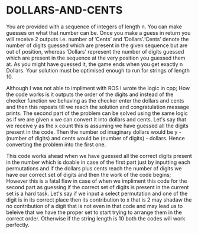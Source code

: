# DOLLARS-AND-CENTS
You are provided with a sequence of integers of length n. You can make guesses on what that number can be. Once you make a guess in return you will receive 2 outputs i.e. number of ’Cents’ and ’Dollars’.‘Cents’ denote the number of digits guessed which are present in the given sequence but are out of position, whereas ‘Dollars’ represent the number of digits guessed which are present in the sequence at the very position you guessed them at. As you might have guessed it, the game ends when you get exactly n Dollars. Your solution must be optimised enough to run for strings of length 10.

Although I was not able to impliment with ROS I wrote the logic in cpp; How the code works is it outputs the order of the digits and instead of the checker function we behaving as the checker enter the dollars and cents and then this repeats till we reach the solution and congratulation message prints.
The second part of the problem can be solved using the same logic as if we are given x we can convert it into dollars and cents.
Let's say that we receive y as the x count this is assuming we have guessed all the digits present in the code. Then the number od imaginary dollars would be y - (number of digits) and cents would be (number of digits) - dollars. Hence converting the problem into the first one.

This code works ahead when we have guessed all the correct digits present in the number which is doable in case of the first part just by inputting each permutations and if the dollars plus cents reach the number of digits we have our correct set of digits and then the work of the code begins; However this is a fatal flaw in case of when we impliment this code for the second part as guessing if the correct set of digits is present in the current set is a hard task.
Let's say if we input a select permutation and one of the digit is in its correct place then its contribution to x that is 2 may shadaw the no contribution of a digit that is not even in that code and may lead us to beleive that we have the proper set to start trying to arrange them in the correct order. Otherwise if the string length is 10 both the codes will work perfectly. 
